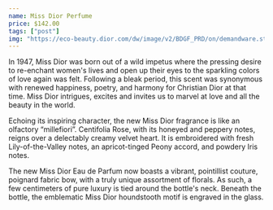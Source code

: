 ```yaml
---
name: Miss Dior Perfume
price: $142.00
tags: ["post"]
img: "https://eco-beauty.dior.com/dw/image/v2/BDGF_PRD/on/demandware.static/-/Sites-master_dior/default/dw06186324/assets/Y0996154/Y0996154_C099600155_E01_GHC.jpg?sw=715&sh=773&sm=fit"
---
```


In 1947, Miss Dior was born out of a wild impetus where the pressing desire to re-enchant women's lives and open up their eyes to the sparkling colors of love again was felt. Following a bleak period, this scent was synonymous with renewed happiness, poetry, and harmony for Christian Dior at that time. Miss Dior intrigues, excites and invites us to marvel at love and all the beauty in the world.

Echoing its inspiring character, the new Miss Dior fragrance is like an olfactory “millefiori”. Centifolia Rose, with its honeyed and peppery notes, reigns over a delectably creamy velvet heart. It is embroidered with fresh Lily-of-the-Valley notes, an apricot-tinged Peony accord, and powdery Iris notes.

The new Miss Dior Eau de Parfum now boasts a vibrant, pointillist couture, poignard fabric bow, with a truly unique assortment of florals. As such, a few centimeters of pure luxury is tied around the bottle's neck. Beneath the bottle, the emblematic Miss Dior houndstooth motif is engraved in the glass.
